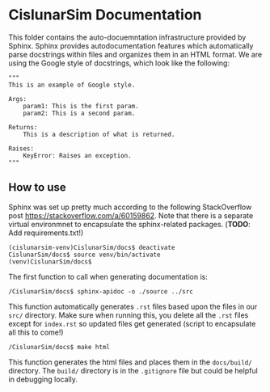 # CislunarSim Documentation

This folder contains the auto-docuemntation infrastructure provided by Sphinx. Sphinx provides autodocumentation features which automatically parse docstrings within files and organizes them in an HTML format. We are using the Google style of docstrings, which look like the following:

```
"""
This is an example of Google style.

Args:
    param1: This is the first param.
    param2: This is a second param.

Returns:
    This is a description of what is returned.

Raises:
    KeyError: Raises an exception.
"""
```

## How to use
Sphinx was set up pretty much according to the following StackOverflow post https://stackoverflow.com/a/60159862. Note that there is a separate virtual environmnet to encapsulate the sphinx-related packages. (**TODO**: Add requirements.txt!) 
```console
(cislunarsim-venv)CislunarSim/docs$ deactivate
CislunarSim/docs$ source venv/bin/activate
(venv)CislunarSim/docs$
```
The first function to call when generating documentation is:
```console
/CislunarSim/docs$ sphinx-apidoc -o ./source ../src
```
This function automatically generates `.rst` files based upon the files in our `src/` directory. Make sure when running this, you delete all the `.rst` files except for `index.rst` so updated files get generated (script to encapsulate all this to come!)
```console
/CislunarSim/docs$ make html
```
This function generates the html files and places them in the `docs/build/` directory. The `build/` directory is in the `.gitignore` file but could be helpful in debugging locally.
